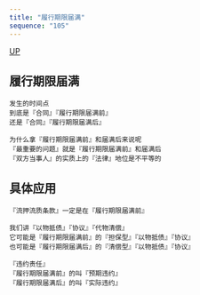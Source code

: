 ```yaml
---
title: "履行期限届满"
sequence: "105"
---
```


[UP](/law/civil-law-index.html)

## 履行期限届满

```text
发生的时间点
到底是『合同』『履行期限届满前』
还是『合同』『履行期限届满后』
```

```text
为什么拿『履行期限届满前』和届满后来说呢
『最重要的问题』就是『履行期限届满前』和届满后
『双方当事人』的实质上的『法律』地位是不平等的
```

## 具体应用

```text
『流押流质条款』一定是在『履行期限届满前』

我们讲『以物抵债』『协议』『代物清偿』
它可能是『履行期限届满前』的『担保型』『以物抵债』『协议』
也可能是『履行期限届满后』的『清偿型』『以物抵债』『协议』

『违约责任』
『履行期限届满前』的叫『预期违约』
『履行期限届满后』的叫『实际违约』
```
